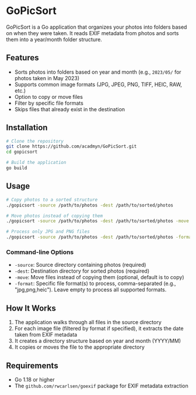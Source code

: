 # GoPicSort

GoPicSort is a Go application that organizes your photos into folders based on when they were taken. It reads EXIF metadata from photos and sorts them into a year/month folder structure.

## Features

- Sorts photos into folders based on year and month (e.g., `2023/05/` for photos taken in May 2023)
- Supports common image formats (JPG, JPEG, PNG, TIFF, HEIC, RAW, etc.)
- Option to copy or move files
- Filter by specific file formats
- Skips files that already exist in the destination

## Installation

```bash
# Clone the repository
git clone https://github.com/acadmyn/GoPicSort.git
cd gopicsort

# Build the application
go build
```

## Usage

```bash
# Copy photos to a sorted structure
./gopicsort -source /path/to/photos -dest /path/to/sorted/photos

# Move photos instead of copying them
./gopicsort -source /path/to/photos -dest /path/to/sorted/photos -move

# Process only JPG and PNG files
./gopicsort -source /path/to/photos -dest /path/to/sorted/photos -format "jpg,png"
```

### Command-line Options

- `-source`: Source directory containing photos (required)
- `-dest`: Destination directory for sorted photos (required)
- `-move`: Move files instead of copying them (optional, default is to copy)
- `-format`: Specific file format(s) to process, comma-separated (e.g., "jpg,png,heic"). Leave empty to process all supported formats.

## How It Works

1. The application walks through all files in the source directory
2. For each image file (filtered by format if specified), it extracts the date taken from EXIF metadata
3. It creates a directory structure based on year and month (YYYY/MM)
4. It copies or moves the file to the appropriate directory

## Requirements

- Go 1.18 or higher
- The `github.com/rwcarlsen/goexif` package for EXIF metadata extraction 
